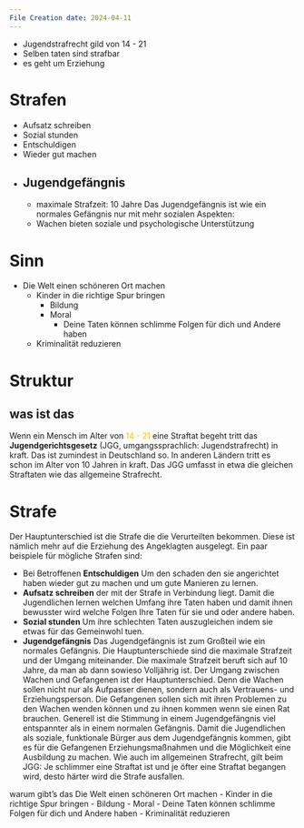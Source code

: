 ```yaml
---
File Creation date: 2024-04-11
---
```

- Jugendstrafrecht gild von 14 - 21
- Selben taten sind strafbar
- es geht um Erziehung
# Strafen
- Aufsatz schreiben
- Sozial stunden
- Entschuldigen
- Wieder gut machen
- ## Jugendgefängnis
	- maximale Strafzeit: 10 Jahre
	Das Jugendgefängnis ist wie ein normales Gefängnis nur mit mehr sozialen Aspekten:
	- Wachen bieten soziale und psychologische Unterstützung

# Sinn
- Die Welt einen schöneren Ort machen
	- Kinder in die richtige Spur bringen
		- Bildung
		- Moral
			- Deine Taten können schlimme Folgen für dich und Andere haben
	- Kriminalität reduzieren

# Struktur
## was ist das
Wenn ein Mensch im Alter von<span style="color:#ffc000"> 14 - 21 </span>eine Straftat begeht tritt das **Jugendgerichtsgesetz** (JGG, umgangssprachlich: Jugendstrafrecht) in kraft. Das ist zumindest in Deutschland so. In anderen Ländern tritt es schon im Alter von 10 Jahren in kraft. Das JGG umfasst in etwa die gleichen Straftaten wie das allgemeine Strafrecht. 
# Strafe
Der Hauptunterschied ist die Strafe die die Verurteilten bekommen. Diese ist nämlich mehr auf die Erziehung des Angeklagten ausgelegt. Ein paar beispiele für mögliche Strafen sind:
- Bei Betroffenen **Entschuldigen**
	Um den schaden den sie angerichtet haben wieder gut zu machen und um gute Manieren zu lernen.
- **Aufsatz schreiben** der mit der Strafe in Verbindung liegt. 
	Damit die Jugendlichen lernen welchen Umfang ihre Taten haben und damit ihnen bewusster wird welche Folgen Ihre Taten für sie und oder andere haben.
- **Sozial stunden**
	Um ihre schlechten Taten auszugleichen indem sie etwas für das Gemeinwohl tuen.
- **Jugendgefängnis**
	Das Jugendgefängnis ist zum Großteil wie ein normales Gefängnis. Die Hauptunterschiede sind die maximale Strafzeit und der Umgang miteinander. Die maximale Strafzeit beruft sich auf 10 Jahre, da man ab dann sowieso Volljährig ist.
	Der Umgang zwischen Wachen und Gefangenen ist der Hauptunterschied. Denn die Wachen sollen nicht nur als Aufpasser dienen, sondern auch als Vertrauens- und Erziehungsperson. Die Gefangenen sollen sich mit ihren Problemen zu den Wachen wenden können und zu ihnen kommen wenn sie einen Rat brauchen.
	Generell ist die Stimmung in einem Jugendgefängnis viel entspannter als in einem normalen Gefängnis.
	Damit die Jugendlichen als soziale, funktionale Bürger aus dem Jugendgefängnis kommen, gibt es für die Gefangenen Erziehungsmaßnahmen und die Möglichkeit eine Ausbildung zu machen.
Wie auch im allgemeinen Strafrecht, gilt beim JGG: Je schlimmer eine Straftat ist und je öfter eine Straftat begangen wird, desto härter wird die Strafe ausfallen.


warum gibt’s das
	 Die Welt einen schöneren Ort machen
	- Kinder in die richtige Spur bringen
		- Bildung
		- Moral
			- Deine Taten können schlimme Folgen für dich und Andere haben
	- Kriminalität reduzieren